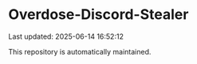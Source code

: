 # Overdose-Discord-Stealer

Last updated: 2025-06-14 16:52:12

This repository is automatically maintained.
